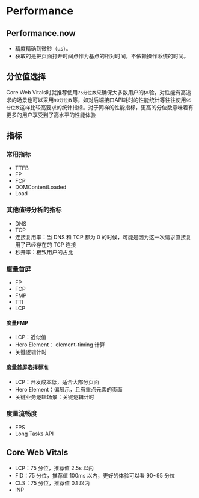# Performance

## Performance.now
- 精度精确到微秒（μs）。
- 获取的是把页面打开时间点作为基点的相对时间，不依赖操作系统的时间。


## 分位值选择

Core Web Vitals时就推荐使用`75分位数`来确保大多数用户的体验，对性能有高追求的场景也可以采用`90分位数`等，如对后端接口API耗时的性能统计等往往使用`95分位数`这样比较高要求的统计指标。对于同样的性能指标，更高的分位数意味着有更多的用户享受到了高水平的性能体验

## 指标

### 常用指标
- TTFB
- FP
- FCP
- DOMContentLoaded
- Load

### 其他值得分析的指标

- DNS
- TCP
- 连接复用率：当 DNS 和 TCP 都为 0 的时候，可能是因为这一次请求直接复用了已经存在的 TCP 连接
- 秒开率：极致用户的占比

### 度量首屏
- FP
- FCP
- FMP
- TTI
- LCP

#### 度量FMP
- LCP：近似值
- Hero Element： element-timing 计算
- 关键逻辑计时

#### 度量首屏选择标准
- LCP：开发成本低，适合大部分页面
- Hero Element：偏展示，且有重点元素的页面
- 关键业务逻辑场景：关键逻辑计时

### 度量流畅度
- FPS
- Long Tasks API

## Core Web Vitals

- LCP：75 分位，推荐值 2.5s 以内
- FID：75 分位，推荐值 100ms 以内，更好的体验可以看 90~95 分位
- CLS：75 分位，推荐值 0.1 以内
- INP

